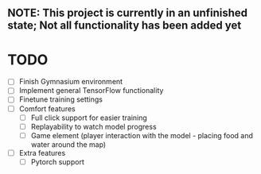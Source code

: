 ## NOTE: This project is currently in an unfinished state; Not all functionality has been added yet

# TODO
- [ ] Finish Gymnasium environment
- [ ] Implement general TensorFlow functionality
- [ ] Finetune training settings
- [ ] Comfort features
  - [ ] Full click support for easier training
  - [ ] Replayability to watch model progress
  - [ ] Game element (player interaction with the model - placing food and water around the map)
- [ ] Extra features
  - [ ] Pytorch support
